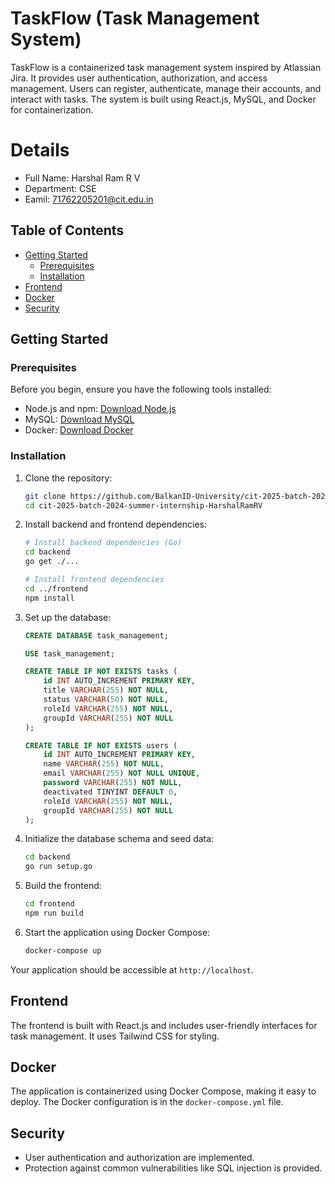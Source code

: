 # TaskFlow (Task Management System)

TaskFlow is a containerized task management system inspired by Atlassian Jira. It provides user authentication, authorization, and access management. Users can register, authenticate, manage their accounts, and interact with tasks. The system is built using React.js, MySQL, and Docker for containerization.

# Details

- Full Name: Harshal Ram R V
- Department: CSE
- Eamil: 71762205201@cit.edu.in

## Table of Contents

- [Getting Started](#getting-started)
  - [Prerequisites](#prerequisites)
  - [Installation](#installation)
- [Frontend](#frontend)
- [Docker](#docker)
- [Security](#security)

## Getting Started

### Prerequisites

Before you begin, ensure you have the following tools installed:

- Node.js and npm: [Download Node.js](https://nodejs.org/)
- MySQL: [Download MySQL](https://dev.mysql.com/downloads/)
- Docker: [Download Docker](https://www.docker.com/get-started)

### Installation

1. Clone the repository:

   ```bash
   git clone https://github.com/BalkanID-University/cit-2025-batch-2024-summer-internship-HarshalRamRV
   cd cit-2025-batch-2024-summer-internship-HarshalRamRV
   ```

2. Install backend and frontend dependencies:

   ```bash
   # Install backend dependencies (Go)
   cd backend
   go get ./...

   # Install frontend dependencies
   cd ../frontend
   npm install
   ```


3. Set up the database:

    ```sql
    CREATE DATABASE task_management;

    USE task_management;

    CREATE TABLE IF NOT EXISTS tasks (
        id INT AUTO_INCREMENT PRIMARY KEY,
        title VARCHAR(255) NOT NULL,
        status VARCHAR(50) NOT NULL,
        roleId VARCHAR(255) NOT NULL,
        groupId VARCHAR(255) NOT NULL
    );

    CREATE TABLE IF NOT EXISTS users (
        id INT AUTO_INCREMENT PRIMARY KEY,
        name VARCHAR(255) NOT NULL,
        email VARCHAR(255) NOT NULL UNIQUE,
        password VARCHAR(255) NOT NULL,
        deactivated TINYINT DEFAULT 0,
        roleId VARCHAR(255) NOT NULL,
        groupId VARCHAR(255) NOT NULL
    );
    ```

4. Initialize the database schema and seed data:

   ```bash
   cd backend
   go run setup.go
   ```

5. Build the frontend:

   ```bash
   cd frontend
   npm run build
   ```

6. Start the application using Docker Compose:

   ```bash
   docker-compose up
   ```

Your application should be accessible at `http://localhost`.


## Frontend

The frontend is built with React.js and includes user-friendly interfaces for task management. It uses Tailwind CSS for styling.

## Docker

The application is containerized using Docker Compose, making it easy to deploy. The Docker configuration is in the `docker-compose.yml` file.

## Security

- User authentication and authorization are implemented.
- Protection against common vulnerabilities like SQL injection is provided.
